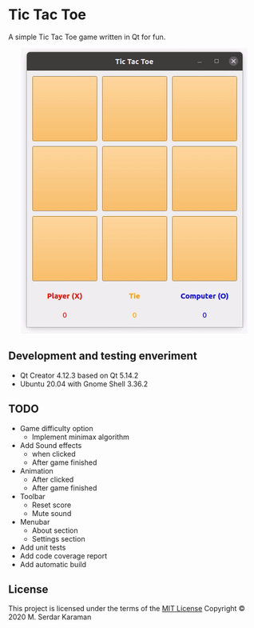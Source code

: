# Tic Tac Toe

A simple Tic Tac Toe game written in Qt for fun.

<div style="text-align:center"><img src="images/v1.gif" /></div>

## Development and testing enveriment

* Qt Creator 4.12.3 based on Qt 5.14.2
* Ubuntu 20.04 with Gnome Shell 3.36.2

## TODO

* Game difficulty option
  * Implement minimax algorithm
* Add Sound effects
  * when clicked
  * After game finished
* Animation
  * After clicked
  * After game finished
* Toolbar
  * Reset score
  * Mute sound
* Menubar
  * About section
  * Settings section
* Add unit tests
* Add code coverage report
* Add automatic build

## License

This project is licensed under the terms of the  [MIT License](https://choosealicense.com/licenses/mit/)
Copyright © 2020 M. Serdar Karaman
